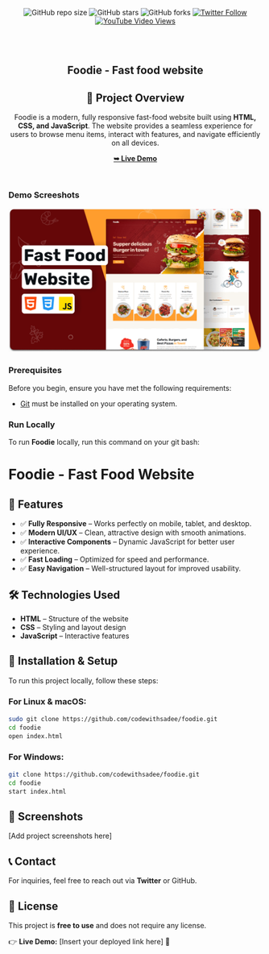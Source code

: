 <div align="center">
  
  ![GitHub repo size](https://img.shields.io/github/repo-size/codewithsadee/foodie)
  ![GitHub stars](https://img.shields.io/github/stars/codewithsadee/foodie?style=social)
  ![GitHub forks](https://img.shields.io/github/forks/codewithsadee/foodie?style=social)
[![Twitter Follow](https://img.shields.io/twitter/follow/codewithsadee_?style=social)](https://twitter.com/intent/follow?screen_name=codewithsadee_)
  [![YouTube Video Views](https://img.shields.io/youtube/views/5XnX83goEZo?style=social)](https://youtu.be/5XnX83goEZo)

  <br />
  <br />

  <h2 align="center">Foodie - Fast food website</h2>

 ## 📌 Project Overview
Foodie is a modern, fully responsive fast-food website built using **HTML, CSS, and JavaScript**. The website provides a seamless experience for users to browse menu items, interact with features, and navigate efficiently on all devices.


  <a href="https://codewithsadee.github.io/foodie/](https://mahabub2030.github.io/Food-"><strong>➥ Live Demo</strong></a>

</div>

<br />

### Demo Screeshots

![Foodie Desktop Demo](./readme-images/desktop.png "Desktop Demo")

### Prerequisites

Before you begin, ensure you have met the following requirements:

* [Git](https://git-scm.com/downloads "Download Git") must be installed on your operating system.

### Run Locally

To run **Foodie** locally, run this command on your git bash:

# Foodie - Fast Food Website




## 🎯 Features
- ✅ **Fully Responsive** – Works perfectly on mobile, tablet, and desktop.
- ✅ **Modern UI/UX** – Clean, attractive design with smooth animations.
- ✅ **Interactive Components** – Dynamic JavaScript for better user experience.
- ✅ **Fast Loading** – Optimized for speed and performance.
- ✅ **Easy Navigation** – Well-structured layout for improved usability.

## 🛠️ Technologies Used
- **HTML** – Structure of the website
- **CSS** – Styling and layout design
- **JavaScript** – Interactive features

## 🔧 Installation & Setup
To run this project locally, follow these steps:

### **For Linux & macOS:**
```sh
sudo git clone https://github.com/codewithsadee/foodie.git
cd foodie
open index.html
```

### **For Windows:**
```sh
git clone https://github.com/codewithsadee/foodie.git
cd foodie
start index.html
```

## 📸 Screenshots
[Add project screenshots here]

## 📞 Contact
For inquiries, feel free to reach out via **Twitter** or GitHub.

## 📜 License
This project is **free to use** and does not require any license.

👉 **Live Demo:** [Insert your deployed link here] 🚀
